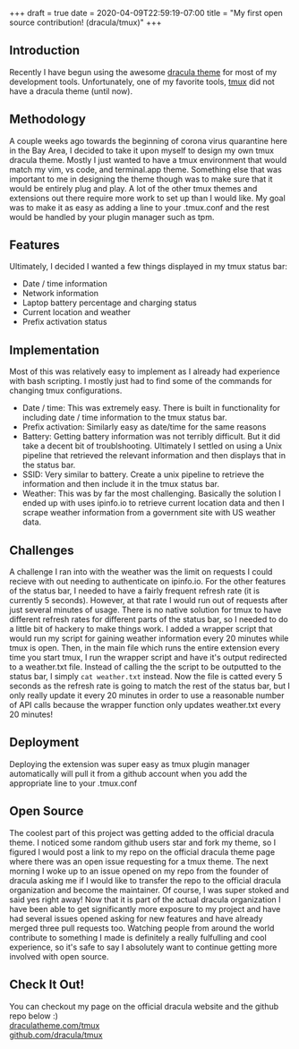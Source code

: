 +++ 
draft = true
date = 2020-04-09T22:59:19-07:00
title = "My first open source contribution! (dracula/tmux)"
+++

## Introduction
Recently I have begun using the awesome [dracula theme](https://draculatheme.com/) for most of my development tools. 
Unfortunately, one of my favorite tools, [tmux](https://github.com/tmux/tmux/wiki) did not have a dracula theme (until now).

## Methodology
A couple weeks ago towards the beginning of corona virus quarantine here in the Bay Area, I decided to take it upon myself to design my own tmux dracula theme. 
Mostly I just wanted to have a tmux environment that would match my vim, vs code, and terminal.app theme. 
Something else that was important to me in designing the theme though was to make sure that it would be entirely plug and play. 
A lot of the other tmux themes and extensions out there require more work to set up than I would like. 
My goal was to make it as easy as adding a line to your .tmux.conf and the rest would be handled by your plugin manager such as tpm. 

## Features
Ultimately, I decided I wanted a few things displayed in my tmux status bar:
* Date / time information
* Network information
* Laptop battery percentage and charging status
* Current location and weather
* Prefix activation status

## Implementation
Most of this was relatively easy to implement as I already had experience with bash scripting. 
I mostly just had to find some of the commands for changing tmux configurations.  
  
* Date / time: This was extremely easy. There is built in functionality for including date / time information to the tmux status bar.  
* Prefix activation: Similarly easy as date/time for the same reasons  
* Battery: Getting battery information was not terribly difficult. But it did take a decent bit of troublshooting. Ultimately I settled on using a Unix pipeline that retrieved the relevant information and then displays that in the status bar.  
* SSID: Very similar to battery. Create a unix pipeline to retrieve the information and then include it in the tmux status bar.  
* Weather: This was by far the most challenging. Basically the solution I ended up with uses ipinfo.io to retrieve current location data and then I scrape weather information from a government site with US weather data.  

## Challenges
A challenge I ran into with the weather was the limit on requests I could recieve with out needing to authenticate on ipinfo.io.
For the other features of the status bar, I needed to have a fairly frequent refresh rate (it is currently 5 seconds).
However, at that rate I would run out of requests after just several minutes of usage. 
There is no native solution for tmux to have different refresh rates for different parts of the status bar, so I needed to do a little bit of hackery to make things work. 
I added a wrapper script that would run my script for gaining weather information every 20 minutes while tmux is open. 
Then, in the main file which runs the entire extension every time you start tmux, I run the wrapper script and have it's output redirected to a weather.txt file.
Instead of calling the the script to be outputted to the status bar, I simply `cat weather.txt` instead.
Now the file is catted every 5 seconds as the refresh rate is going to match the rest of the status bar, but I only really update it every 20 minutes in order to use a reasonable number of API calls because the wrapper function only updates weather.txt every 20 minutes!  

## Deployment
Deploying the extension was super easy as tmux plugin manager automatically will pull it from a github account when you add the appropriate line to your .tmux.conf  
  
## Open Source
The coolest part of this project was getting added to the official dracula theme.
I noticed some random github users star and fork my theme, so I figured I would post a link to my repo on the official dracula theme page where there was an open issue requesting for a tmux theme. 
The next morning I woke up to an issue opened on my repo from the founder of dracula asking me if I would like to transfer the repo to the official dracula organization and become the maintainer. 
Of course, I was super stoked and said yes right away!
Now that it is part of the actual dracula organization I have been able to get significantly more exposure to my project and have had several issues opened asking for new features and have already merged three pull requests too. 
Watching people from around the world contribute to something I made is definitely a really fulfulling and cool experience, so it's safe to say I absolutely want to continue getting more involved with open source. 

## Check It Out!
You can checkout my page on the official dracula website and the github repo below :)  
[draculatheme.com/tmux](https://draculatheme.com/tmux)  
[github.com/dracula/tmux](https://github.com/dracula/tmux)

